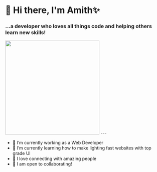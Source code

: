 # 👋 Hi there, I'm **Amith**✨

### ...a developer who loves all things **code** and **helping others learn new skills**!

<img src="https://media.giphy.com/media/eHKw6v7CGCAbFJbTlN/giphy.gif" height=300 />
---

- 🔭 I’m currently working as a Web Developer
- 🌱 I’m currently learning how to make lighting fast websites with top grade UI
- 💬 I love connecting with amazing people
- 👯 I am open to collaborating!
